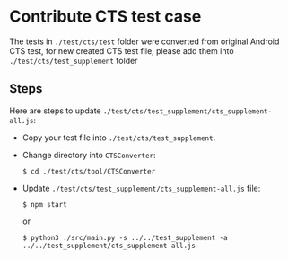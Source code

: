 # Contribute CTS test case
The tests in `./test/cts/test` folder were converted from original Android CTS test, for new created CTS test file, please add them into `./test/cts/test_supplement` folder

## Steps
Here are steps to update `./test/cts/test_supplement/cts_supplement-all.js`:
* Copy your test file into `./test/cts/test_supplement`.
* Change directory into `CTSConverter`:

    ```shell
    $ cd ./test/cts/tool/CTSConverter
    ```

* Update `./test/cts/test_supplement/cts_supplement-all.js` file:

    ```shell
    $ npm start
    ```

    or

    ```shell
    $ python3 ./src/main.py -s ../../test_supplement -a ../../test_supplement/cts_supplement-all.js
    ```
